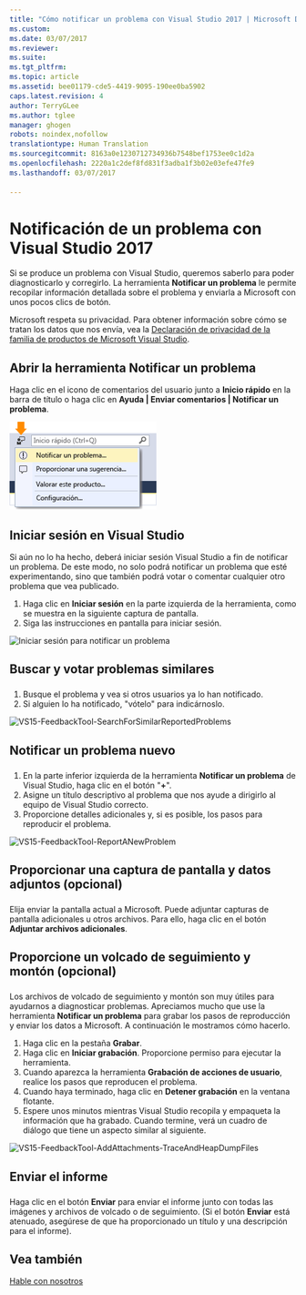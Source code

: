 ```yaml
---
title: "Cómo notificar un problema con Visual Studio 2017 | Microsoft Docs"
ms.custom: 
ms.date: 03/07/2017
ms.reviewer: 
ms.suite: 
ms.tgt_pltfrm: 
ms.topic: article
ms.assetid: bee01179-cde5-4419-9095-190ee0ba5902
caps.latest.revision: 4
author: TerryGLee
ms.author: tglee
manager: ghogen
robots: noindex,nofollow
translationtype: Human Translation
ms.sourcegitcommit: 8163a0e1230712734936b7548bef1753ee0c1d2a
ms.openlocfilehash: 2220a1c2def8fd831f3adba1f3b02e03efe47fe9
ms.lasthandoff: 03/07/2017

---
```

# <a name="how-to-report-a-problem-with-visual-studio-2017"></a>Notificación de un problema con Visual Studio 2017
Si se produce un problema con Visual Studio, queremos saberlo para poder diagnosticarlo y corregirlo.  La herramienta **Notificar un problema** le permite recopilar información detallada sobre el problema y enviarla a Microsoft con unos pocos clics de botón.  

 Microsoft respeta su privacidad. Para obtener información sobre cómo se tratan los datos que nos envía, vea la [Declaración de privacidad de la familia de productos de Microsoft Visual Studio](https://www.visualstudio.com/en-us/dn948229).  

## <a name="open-the-report-a-problem-tool"></a>Abrir la herramienta Notificar un problema  
 Haga clic en el icono de comentarios del usuario junto a **Inicio rápido** en la barra de título o haga clic en **Ayuda &#124; Enviar comentarios &#124; Notificar un problema**.  

 ![Elemento de menú Notificar un problema](../ide/media/report-a-problem-menu-item.png "Elemento de menú Notificar un problema")  

## <a name="sign-in-to-visual-studio"></a>Iniciar sesión en Visual Studio
 Si aún no lo ha hecho, deberá iniciar sesión Visual Studio a fin de notificar un problema. De este modo, no solo podrá notificar un problema que esté experimentando, sino que también podrá votar o comentar cualquier otro problema que vea publicado.

  1. Haga clic en **Iniciar sesión** en la parte izquierda de la herramienta, como se muestra en la siguiente captura de pantalla.
  2. Siga las instrucciones en pantalla para iniciar sesión.

  ![Iniciar sesión para notificar un problema](~/docs/ide/media/vs2017-report-a-problem-sign-in.png "Iniciar sesión para notificar un problema")


## <a name="search-and-vote-for-similar-problems"></a>Buscar y votar problemas similares  
###  <a name="search_and_vote"></a>  

1.  Busque el problema y vea si otros usuarios ya lo han notificado.
2.  Si alguien lo ha notificado, "vótelo" para indicárnoslo.  

  ![VS15-FeedbackTool-SearchForSimilarReportedProblems](~/docs/ide/media/vs2017-report-a-problem-search-and-vote.png "Buscar y votar problemas similares")


## <a name="report-a-new-problem"></a>Notificar un problema nuevo
###  <a name="report_new_problem"></a>
1.  En la parte inferior izquierda de la herramienta **Notificar un problema** de Visual Studio, haga clic en el botón "**+**".  
2.  Asigne un título descriptivo al problema que nos ayude a dirigirlo al equipo de Visual Studio correcto.  
3.  Proporcione detalles adicionales y, si es posible, los pasos para reproducir el problema.  

  ![VS15-FeedbackTool-ReportANewProblem](../ide/media/feedbacktool-reportanewproblem.jpg "Notificar un problema nuevo")

## <a name="provide-a-screenshot-and-attachments-optional"></a>Proporcionar una captura de pantalla y datos adjuntos (opcional)
###  <a name="provide_screenshots"></a>
 Elija enviar la pantalla actual a Microsoft. Puede adjuntar capturas de pantalla adicionales u otros archivos. Para ello, haga clic en el botón **Adjuntar archivos adicionales**.  

## <a name="provide-a-trace-and-heap-dump-optional"></a>Proporcione un volcado de seguimiento y montón (opcional)  
###  <a name="provide_a_trace_and_heap_dump"></a>  

Los archivos de volcado de seguimiento y montón son muy útiles para ayudarnos a diagnosticar problemas.   Apreciamos mucho que use la herramienta **Notificar un problema** para grabar los pasos de reproducción y enviar los datos a Microsoft.  A continuación le mostramos cómo hacerlo.

1.  Haga clic en la pestaña **Grabar**.
2.  Haga clic en **Iniciar grabación**. Proporcione permiso para ejecutar la herramienta.
3.  Cuando aparezca la herramienta **Grabación de acciones de usuario**, realice los pasos que reproducen el problema.
4.  Cuando haya terminado, haga clic en **Detener grabación** en la ventana flotante.
5.  Espere unos minutos mientras Visual Studio recopila y empaqueta la información que ha grabado.  Cuando termine, verá un cuadro de diálogo que tiene un aspecto similar al siguiente.   

  ![VS15-FeedbackTool-AddAttachments-TraceAndHeapDumpFiles](../ide/media/feedbacktool-addattachments-traceandheapdumpfiles.jpg "Proporcionar archivos de volcado de seguimiento y montón")


## <a name="submit-the-report"></a>Enviar el informe  
###  <a name="submit_the_report"></a>  
 Haga clic en el botón **Enviar** para enviar el informe junto con todas las imágenes y archivos de volcado o de seguimiento. (Si el botón **Enviar** está atenuado, asegúrese de que ha proporcionado un título y una descripción para el informe).  

## <a name="see-also"></a>Vea también  
 [Hable con nosotros](../ide/talk-to-us.md)

